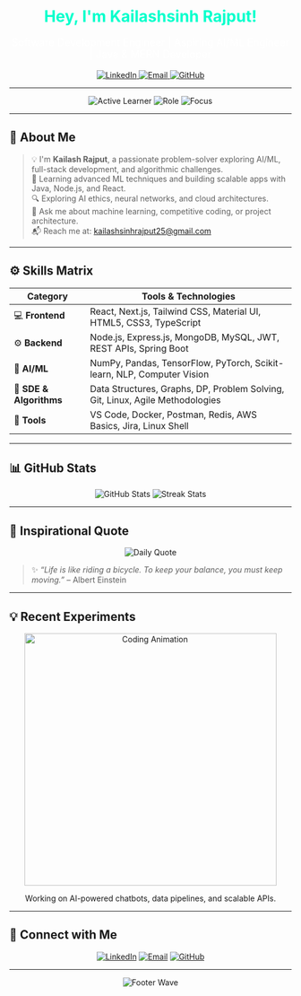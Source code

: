 <div align="center">
  <h1 style="color:#00FFCC;">Hey, I'm Kailashsinh Rajput!</h1>
  <p style="font-size:18px; color:#FFFFFF;">
    Software Development Engineer | Aspiring AI/ML Engineer | Java & MERN Developer
  </p>

  <p>
    <a href="https://www.linkedin.com/in/kailashsinh-rajput-b83147383" target="_blank">
      <img src="https://img.shields.io/badge/LinkedIn-0077B5?style=for-the-badge&logo=linkedin&logoColor=white&label=Connect" alt="LinkedIn" />
    </a>
    <a href="mailto:kailashsinhrajput25@gmail.com">
      <img src="https://img.shields.io/badge/Email-D14836?style=for-the-badge&logo=gmail&logoColor=white&label=Contact" alt="Email" />
    </a>
    <a href="https://github.com/Kailashsinh">
      <img src="https://img.shields.io/badge/GitHub-181717?style=for-the-badge&logo=github&logoColor=white&label=Explore" alt="GitHub" />
    </a>
  </p>
</div>

---

<div align="center">
  <img src="https://img.shields.io/badge/STATUS-Active%20Learner-brightgreen?style=for-the-badge" alt="Active Learner" />
  <img src="https://img.shields.io/badge/ROLE-AI%2FML%20Engineer-blue?style=for-the-badge" alt="Role" />
  <img src="https://img.shields.io/badge/FOCUS-Problem%20Solving-orange?style=for-the-badge" alt="Focus" />
</div>

---

## 🚀 About Me

> 💡 I'm **Kailash Rajput**, a passionate problem-solver exploring AI/ML, full-stack development, and algorithmic challenges.  
> 🌱 Learning advanced ML techniques and building scalable apps with Java, Node.js, and React.  
> 🔍 Exploring AI ethics, neural networks, and cloud architectures.  
> 💬 Ask me about machine learning, competitive coding, or project architecture.  
> 📬 Reach me at: kailashsinhrajput25@gmail.com

---

## ⚙️ Skills Matrix

<div align="center">

| **Category** | **Tools & Technologies** |
|--------------|--------------------------|
| 💻 **Frontend** | React, Next.js, Tailwind CSS, Material UI, HTML5, CSS3, TypeScript |
| ⚙️ **Backend** | Node.js, Express.js, MongoDB, MySQL, JWT, REST APIs, Spring Boot |
| 🤖 **AI/ML** | NumPy, Pandas, TensorFlow, PyTorch, Scikit-learn, NLP, Computer Vision |
| 🧩 **SDE & Algorithms** | Data Structures, Graphs, DP, Problem Solving, Git, Linux, Agile Methodologies |
| 🔧 **Tools** | VS Code, Docker, Postman, Redis, AWS Basics, Jira, Linux Shell |

</div>

---

## 📊 GitHub Stats

<div align="center">
  <img src="https://github-readme-stats.vercel.app/api?username=KailashRajput&show_icons=true&theme=tokyonight&hide_border=true" alt="GitHub Stats" />
  <img src="https://github-readme-streak-stats.herokuapp.com/?user=KailashRajput&theme=tokyonight&hide_border=true" alt="Streak Stats" />
</div>

---

## 🌠 Inspirational Quote

<div align="center">
  <img src="https://quotes-github-readme.vercel.app/api?type=horizontal&theme=dark&animation=fadeIn&author=Albert%20Einstein" alt="Daily Quote" />
</div>

> ✨ *“Life is like riding a bicycle. To keep your balance, you must keep moving.”* – Albert Einstein

---

## 💡 Recent Experiments

<div align="center">
  <img src="https://user-images.githubusercontent.com/74038190/225813708-98b745f2-7d22-48cf-9150-083f1b00d6c9.gif" width="450" alt="Coding Animation" />
  <p>Working on AI-powered chatbots, data pipelines, and scalable APIs.</p>
</div>

---

## 🔗 Connect with Me

<div align="center">
  <a href="https://www.linkedin.com/in/kailashsinh-rajput-b83147383" target="_blank"><img src="https://img.shields.io/badge/LinkedIn-0077B5?style=for-the-badge&logo=linkedin&logoColor=white&label=Connect" alt="LinkedIn" /></a>
  <a href="mailto:kailashsinhrajput25@gmail.com"><img src="https://img.shields.io/badge/Email-D14836?style=for-the-badge&logo=gmail&logoColor=white&label=Contact" alt="Email" /></a>
  <a href="https://github.com/Kailashsinh"><img src="https://img.shields.io/badge/GitHub-181717?style=for-the-badge&logo=github&logoColor=white&label=Explore" alt="GitHub" /></a>
</div>

---

<div align="center">
  <img src="https://capsule-render.vercel.app/api?type=waving&color=gradient&customColorList=2&height=100&section=footer&text=Thanks+for+visiting!&fontSize=16&fontColor=fff&animation=twinkling" alt="Footer Wave" />
</div>
